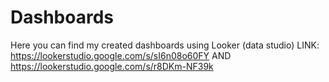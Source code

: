 # Dashboards
Here you can find my created dashboards using Looker (data studio)
LINK: https://lookerstudio.google.com/s/sI6n08o60FY 
AND 
https://lookerstudio.google.com/s/r8DKm-NF39k

